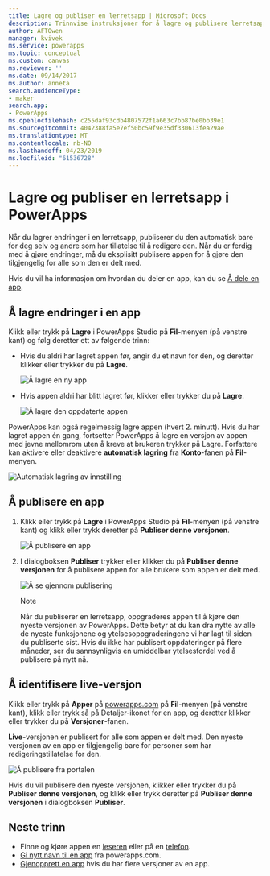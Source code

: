 ```yaml
---
title: Lagre og publiser en lerretsapp | Microsoft Docs
description: Trinnvise instruksjoner for å lagre og publisere lerretsapper for appopprettere
author: AFTOwen
manager: kvivek
ms.service: powerapps
ms.topic: conceptual
ms.custom: canvas
ms.reviewer: ''
ms.date: 09/14/2017
ms.author: anneta
search.audienceType:
- maker
search.app:
- PowerApps
ms.openlocfilehash: c255daf93cdb4807572f1a663c7bb87be0bb39e1
ms.sourcegitcommit: 4042388fa5e7ef50bc59f9e35df330613fea29ae
ms.translationtype: MT
ms.contentlocale: nb-NO
ms.lasthandoff: 04/23/2019
ms.locfileid: "61536728"
---
```

# <a name="save-and-publish-a-canvas-app-in-powerapps"></a>Lagre og publiser en lerretsapp i PowerApps
Når du lagrer endringer i en lerretsapp, publiserer du den automatisk bare for deg selv og andre som har tillatelse til å redigere den. Når du er ferdig med å gjøre endringer, må du eksplisitt publisere appen for å gjøre den tilgjengelig for alle som den er delt med.

Hvis du vil ha informasjon om hvordan du deler en app, kan du se [Å dele en app](share-app.md).

## <a name="save-changes-to-an-app"></a>Å lagre endringer i en app
Klikk eller trykk på **Lagre** i PowerApps Studio på **Fil**-menyen (på venstre kant) og følg deretter ett av følgende trinn:

* Hvis du aldri har lagret appen før, angir du et navn for den, og deretter klikker eller trykker du på **Lagre**.

    ![Å lagre en ny app](./media/save-publish-app/save-as.png)
* Hvis appen aldri har blitt lagret før, klikker eller trykker du på **Lagre**.  

    ![Å lagre den oppdaterte appen](./media/save-publish-app/save-app.png)

PowerApps kan også regelmessig lagre appen (hvert 2. minutt). Hvis du har lagret appen én gang, fortsetter PowerApps å lagre en versjon av appen med jevne mellomrom uten å kreve at brukeren trykker på Lagre. Forfattere kan aktivere eller deaktivere **automatisk lagring** fra **Konto**-fanen på **Fil**-menyen.

![Automatisk lagring av innstilling](./media/save-publish-app/autosave.png)

## <a name="publish-an-app"></a>Å publisere en app
1. Klikk eller trykk på **Lagre** i PowerApps Studio på **Fil**-menyen (på venstre kant) og klikk eller trykk deretter på **Publiser denne versjonen**.

    ![Å publisere en app](./media/save-publish-app/publish-app.png)
2. I dialogboksen **Publiser** trykker eller klikker du på **Publiser denne versjonen** for å publisere appen for alle brukere som appen er delt med.

   ![Å se gjennom publisering](./media/save-publish-app/publish-review.png)

   > [!NOTE]
   > Når du publiserer en lerretsapp, oppgraderes appen til å kjøre den nyeste versjonen av PowerApps. Dette betyr at du kan dra nytte av alle de nyeste funksjonene og ytelsesoppgraderingene vi har lagt til siden du publiserte sist. Hvis du ikke har publisert oppdateringer på flere måneder, ser du sannsynligvis en umiddelbar ytelsesfordel ved å publisere på nytt nå.

## <a name="identify-the-live-version"></a>Å identifisere live-versjon
Klikk eller trykk på **Apper** på [powerapps.com](https://web.powerapps.com?utm_source=padocs&utm_medium=linkinadoc&utm_campaign=referralsfromdoc) på **Fil**-menyen (på venstre kant), klikk eller trykk så på Detaljer-ikonet for en app, og deretter klikker eller trykker du på **Versjoner**-fanen.

**Live**-versjonen er publisert for alle som appen er delt med. Den nyeste versjonen av en app er tilgjengelig bare for personer som har redigeringstillatelse for den.

![Å publisere fra portalen](./media/save-publish-app/publish-portal.png)

Hvis du vil publisere den nyeste versjonen, klikker eller trykker du på **Publiser denne versjonen**, og klikk eller trykk deretter på **Publiser denne versjonen** i dialogboksen **Publiser**.

## <a name="next-steps"></a>Neste trinn
* Finne og kjøre appen en [leseren](../../user/run-app-browser.md) eller på en [telefon](../../user/run-app-client.md).
* [Gi nytt navn til en app](set-name-tile.md) fra powerapps.com.
* [Gjenopprett en app](restore-an-app.md) hvis du har flere versjoner av en app.
